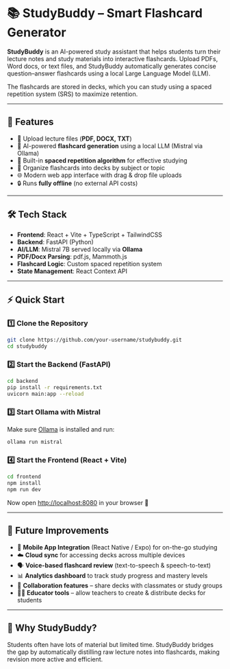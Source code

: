 # 📚 StudyBuddy – Smart Flashcard Generator

**StudyBuddy** is an AI-powered study assistant that helps students turn their lecture notes and study materials into interactive flashcards. Upload PDFs, Word docs, or text files, and StudyBuddy automatically generates concise question–answer flashcards using a local Large Language Model (LLM).  

The flashcards are stored in decks, which you can study using a spaced repetition system (SRS) to maximize retention.

---

## 🚀 Features
- 📄 Upload lecture files (**PDF, DOCX, TXT**)  
- 🤖 AI-powered **flashcard generation** using a local LLM (Mistral via Ollama)  
- 🧠 Built-in **spaced repetition algorithm** for effective studying  
- 📂 Organize flashcards into decks by subject or topic  
- 🌐 Modern web app interface with drag & drop file uploads  
- 🔒 Runs **fully offline** (no external API costs)  

---

## 🛠️ Tech Stack
- **Frontend**: React + Vite + TypeScript + TailwindCSS  
- **Backend**: FastAPI (Python)  
- **AI/LLM**: Mistral 7B served locally via **Ollama**  
- **PDF/Docx Parsing**: pdf.js, Mammoth.js  
- **Flashcard Logic**: Custom spaced repetition system  
- **State Management**: React Context API  

---

## ⚡ Quick Start

### 1️⃣ Clone the Repository
```bash
git clone https://github.com/your-username/studybuddy.git
cd studybuddy
```

### 2️⃣ Start the Backend (FastAPI)
```bash
cd backend
pip install -r requirements.txt
uvicorn main:app --reload
```

### 3️⃣ Start Ollama with Mistral
Make sure [Ollama](https://ollama.ai/) is installed and run:
```bash
ollama run mistral
```

### 4️⃣ Start the Frontend (React + Vite)
```bash
cd frontend
npm install
npm run dev
```

Now open [http://localhost:8080](http://localhost:8080) in your browser 🎉  

---

## 🔮 Future Improvements
- 📱 **Mobile App Integration** (React Native / Expo) for on-the-go studying  
- ☁️ **Cloud sync** for accessing decks across multiple devices  
- 🗣️ **Voice-based flashcard review** (text-to-speech & speech-to-text)  
- 📊 **Analytics dashboard** to track study progress and mastery levels  
- 🤝 **Collaboration features** – share decks with classmates or study groups  
- 🧑‍🏫 **Educator tools** – allow teachers to create & distribute decks for students  

---

## 📌 Why StudyBuddy?
Students often have lots of material but limited time. StudyBuddy bridges the gap by automatically distilling raw lecture notes into flashcards, making revision more active and efficient.
